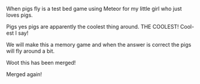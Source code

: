 When pigs fly is a test bed game using Meteor for my little girl who just loves pigs.

Pigs yes pigs are apparently the coolest thing around. THE COOLEST! Cool-est I say!

We will make this a memory game and when the answer is correct the pigs will fly around a bit.

Woot this has been merged!

Merged again!
